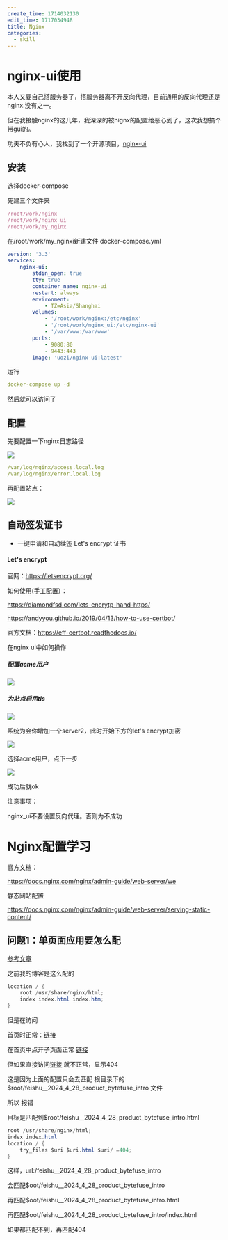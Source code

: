 ```yaml
---
create_time: 1714032130
edit_time: 1717034948
title: Nginx
categories:
  - skill
---
```



# nginx-ui使用

本人又要自己搭服务器了，搭服务器离不开反向代理，目前通用的反向代理还是nginx.没有之一。

但在我接触nginx的这几年，我深深的被nignx的配置给恶心到了，这次我想搞个带gui的。

功夫不负有心人，我找到了一个开源项目，[nginx-ui](https://github.com/0xJacky/nginx-ui)

## 安装

 选择docker-compose

先建三个文件夹

```ts
/root/work/nginx
/root/work/nginx_ui
/root/work/my_nginx
```

在/root/work/my_nginxi新建文件  docker-compose.yml 

```yaml
version: '3.3'
services:
    nginx-ui:
        stdin_open: true
        tty: true
        container_name: nginx-ui
        restart: always
        environment:
            - TZ=Asia/Shanghai
        volumes:
            - '/root/work/nginx:/etc/nginx'
            - '/root/work/nginx_ui:/etc/nginx-ui'
            - '/var/www:/var/www'
        ports:
            - 9080:80
            - 9443:443
        image: 'uozi/nginx-ui:latest'
```

运行

```yaml
docker-compose up -d
```

然后就可以访问了

## 配置

先要配置一下nginx日志路径 

<img src="/assets/HYSBb3E9doRNegxoPRFclIGbnif.png" src-width="565" class="markdown-img m-auto" src-height="233" align="center"/>

```yaml
/var/log/nginx/access.local.log
/var/log/nginx/error.local.log
```

再配置站点：

<img src="/assets/MopJbQS5aoM3vpxkRKicr46wnQh.png" src-width="181" class="markdown-img m-auto" src-height="268" align="center"/>

## 自动签发证书

- 一键申请和自动续签 Let's encrypt 证书

#### Let's encrypt

官网：https://letsencrypt.org/

如何使用(手工配置）： 

https://diamondfsd.com/lets-encrytp-hand-https/

https://andyyou.github.io/2019/04/13/how-to-use-certbot/

官方文档：https://eff-certbot.readthedocs.io/

 在nginx ui中如何操作

##### 配置acme用户

<img src="/assets/M6yCbO6j7oqaUmx2A8UceN9Nn6L.png" src-width="1309" class="markdown-img m-auto" src-height="348" align="center"/>

##### 为站点启用tls

<img src="/assets/X6mkbmUQoow2UnxQqmZccLHMnXd.png" src-width="867" class="markdown-img m-auto" src-height="303" align="center"/>

系统为会你增加一个server2，此时开始下方的let's encrypt加密

<img src="/assets/KgMLbDgkYofMw1xNB3McdT4gncb.png" src-width="876" class="markdown-img m-auto" src-height="570" align="center"/>

选择acme用户，点下一步

<img src="/assets/Srujb0ocwokp38xn1aqcbduhn2R.png" src-width="621" class="markdown-img m-auto" src-height="542" align="center"/>

成功后就ok

注意事项：

nginx_ui不要设置反向代理。否则为不成功

# Nginx配置学习

官方文档：

https://docs.nginx.com/nginx/admin-guide/web-server/we

静态网站配置

https://docs.nginx.com/nginx/admin-guide/web-server/serving-static-content/

## 问题1：单页面应用要怎么配

[参考文章](https://www.barwe.cc/2022/06/20/nginxtryfilesinspa)

之前我的博客是这么配的

```csharp
location / {
    root /usr/share/nginx/html;
    index index.html index.htm;
}
```

但是在访问

首页时正常：[链接](https://blog.bytefuse.cn/)

在首页中点开子页面正常 [链接](https://blog.bytefuse.cn/feishu__2024_4_28_product_bytefuse_intro)

但如果直接访问[链接](https://blog.bytefuse.cn/feishu__2024_4_28_product_bytefuse_intro) 就不正常，显示404

这是因为上面的配置只会去匹配 根目录下的 $root/feishu__2024_4_28_product_bytefuse_intro 文件 

所以 报错

目标是匹配到$root/feishu__2024_4_28_product_bytefuse_intro.html

```csharp
root /usr/share/nginx/html;
index index.html
location / {
    try_files $uri $uri.html $uri/ =404;
}
```

这样，url:/feishu__2024_4_28_product_bytefuse_intro

会匹配$oot/feishu__2024_4_28_product_bytefuse_intro

再匹配$oot/feishu__2024_4_28_product_bytefuse_intro.html

再匹配$oot/feishu__2024_4_28_product_bytefuse_intro/index.html

如果都匹配不到，再匹配404


